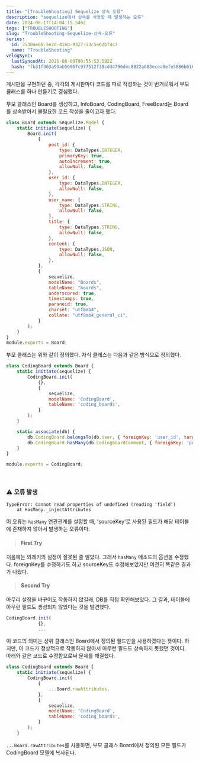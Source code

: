 ```yaml
---
title: "[TroubleShooting] Sequelize 상속 오류"
description: "sequelize에서 상속을 사용할 때 발생하는 오류"
date: 2024-08-17T14:04:15.546Z
tags: ["TROUBLESHOOTING"]
slug: "TroubleShooting-Sequelize-상속-오류"
series:
  id: 3530ae60-5e2d-416b-9327-13c5e62bf4c7
  name: "TroubleShooting"
velogSync:
  lastSyncedAt: 2025-08-09T00:55:53.582Z
  hash: "fb31f363a93ab56967c977512f38cdd4796dec8822a683ecea9efe5886b6102d"
---
```


게시판을 구현하던 중, 각각의 게시판마다 코드를 따로 작성하는 것이 번거로워서 부모 클래스를 하나 만들기로 결심했다.

부모 클래스인 Board를 생성하고, InfoBoard, CodingBoard, FreeBoard는 Board를 상속받아서 불필요한 코드 작성을 줄이고자 했다.
```javascript
class Board extends Sequelize.Model {
    static initiate(sequelize) {
        Board.init(
            {
                post_id: {
                    type: DataTypes.INTEGER,
                    primaryKey: true,
                    autoIncrement: true,
                    allowNull: false,
                },
                user_id: {
                    type: DataTypes.INTEGER,
                    allowNull: false,
                },
                user_name: {
                    type: DataTypes.STRING,
                    allowNull: false,
                },
                title: {
                    type: DataTypes.STRING,
                    allowNull: false,
                },
                content: {
                    type: DataTypes.JSON,
                    allowNull: false,
                },
            },
            {
                sequelize,
                modelName: "Boards",
                tableName: "boards",
                underscored: true,
                timestamps: true,
                paranoid: true,
                charset: "utf8mb4",
                collate: "utf8mb4_general_ci",
            }
        );
    }
}
module.exports = Board;
```

부모 클래스는 위와 같이 정의했다.
자식 클래스는 다음과 같은 방식으로 정의했다.
```javascript
class CodingBoard extends Board {
    static initiate(sequelize) {
        CodingBoard.init(
            {},
            {
                sequelize,
                modelName: 'CodingBoard',
                tableName: 'coding_boards',
            }
        );
    }

    static associate(db) {
        db.CodingBoard.belongsTo(db.User, { foreignKey: 'user_id', targetKey: 'user_id' });
        db.CodingBoard.hasMany(db.CodingBoardComment, { foreignKey: 'post_id', sourceKey: 'post_id' });
    }
}

module.exports = CodingBoard;
```

<br>

### ⚠️ 오류 발생
```
TypeError: Cannot read properties of undefined (reading 'field')
    at HasMany._injectAttributes 
```
이 오류는 ```hasMany``` 연관관계를 설정할 때, 'sourceKey'로 사용된 필드가 해당 테이블에 존재하지 않아서 발생하는 오류이다.

> #### First Try
처음에는 외래키의 설정이 잘못된 줄 알았다. 그래서 ```hasMany``` 메소드의 옵션을 수정했다.
foreignKey를 수정하기도 하고 sourceKey도 수정해보았지만 여전히 똑같은 결과가 나왔다.

> #### Second Try
아무리 설정을 바꾸어도 작동하지 않길래, DB를 직접 확인해보았다. 그 결과, 테이블에 아무런 필드도 생성되지 않았다는 것을 발견했다.
```javascript
CodingBoard.init(
            {},
  			...
```
이 코드의 의미는 상위 클래스인 Board에서 정의된 필드만을 사용하겠다는 뜻이다.
하지만, 이 코드가 정상적으로 작동하지 않아서 아무런 필드도 상속하지 못했던 것이다.<br>
아래와 같은 코드로 수정함으로써 문제를 해결했다.

```javascript
class CodingBoard extends Board {
    static initiate(sequelize) {
        CodingBoard.init(
            {
            	...Board.rawAttributes,
           	},
            {
                sequelize,
                modelName: 'CodingBoard',
                tableName: 'coding_boards',
            }
        );
    }
```

```...Board.rawAttributes```를 사용하면, 부모 클래스 Board에서 정의된 모든 필드가 CodingBoard 모델에 복사된다.
